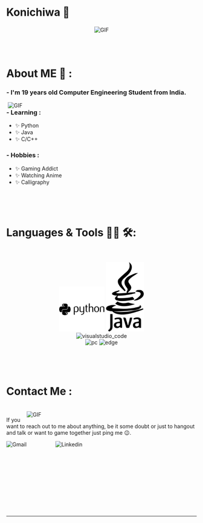 # Konichiwa 👋

<div align="center">
<img hight="300" width="700" alt="GIF" align="center" src="https://image.myanimelist.net/ui/2dz6EZS_LXve8zZh6qIGWacZku27k5vhGNXwJB4vqg4fsJFF0W_iShZktgxwdES2_p288mvXzOPwC6yzQxfbjg">
</div>

</br>
</br>
</br>


# About ME 💬 :

### - I'm 19 years  old Computer Engineering Student from India.

<img hight="400" width="500" alt="GIF" align="right" src="https://i.pinimg.com/originals/86/02/7c/86027c7b995a44393a4b5ce13ffb4710.gif">

### - Learning :
- ✨ Python
- ✨ Java 
- ✨ C/C++

### - Hobbies : 
- ✨ Gaming Addict
- ✨ Watching Anime
- ✨ Calligraphy

</br>
</br>
</br>



# Languages & Tools 👨‍💻 🛠:
</br>

<p align="center">

<!-- For more icons please follow  https://github.com/MikeCodesDotNET/ColoredBadges -->
<img src="https://github.com/Xx-Ashutosh-xX/Xx-Ashutosh-xX/blob/master/assets/icons/python.png" alt="python" width="120" hight="50">
<img src="https://github.com/Xx-Ashutosh-xX/Xx-Ashutosh-xX/blob/master/assets/icons/java.png" alt="java"  width="100" hight="50">
</br>
<img src="https://github.com/Xx-Ashutosh-xX/Xx-Ashutosh-xX/blob/master/assets/icons/visualstudio_code.png" alt="visualstudio_code" width="240" hight="50">
</br>
<img src="https://github.com/Xx-Ashutosh-xX/Xx-Ashutosh-xX/blob/master/assets/icons/pc.png" alt="pc" width="100" hight="50">
<img src="https://github.com/Xx-Ashutosh-xX/Xx-Ashutosh-xX/blob/master/assets/icons/edge.png" alt="edge" width="100" hight="50">
</p>
</br>
</br>
</br>



# Contact Me :

<p>
 </br>


<img hight="320" width="450" align="right" alt="GIF" src="https://github.com/Xx-Ashutosh-xX/Xx-Ashutosh-xX/blob/master/assets/93195.gif">


If you want to reach out to me about anything, be it some doubt or just to hangout and talk or want to game together just ping me 😉.

<a href="mailto:singh.ajaiveer011@gmail.com">
 <img align="left" alt="Gmail" width="130" hight="100" src="https://github.com/Xx-Ashutosh-xX/Xx-Ashutosh-xX/blob/master/assets/icons/gmail.png" />
</a>
<a href="https://www.linkedin.com/in/ajaiveer-singh-308174253/">
  <img align="left" alt="Linkedin" width="150" hight="100" src="https://github.com/Xx-Ashutosh-xX/Xx-Ashutosh-xX/blob/master/assets/icons/linkedin.png" />
</br>
</br>
</br>
</a>

</a>
 </p>
 

</br>
</br>
</br>
</br>
</br>
</br>
</br>



  </p>

*************
